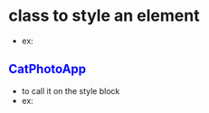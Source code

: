 # class to style an element 
- ex: 
<h2 class="blue-text">CatPhotoApp</h2>

- to call it on the style block 
- ex: 
<style>
  .blue-text {
    color: blue;
  }
</style>